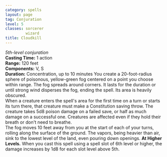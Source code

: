 ```yaml
---
category: spells
layout: page
tag: Conjuration
level: 5
classes: sorcerer
         wizard
title: Cloudkill 
---
```

_5th-level conjuration_  
**Casting Time:** 1 action    
**Range:** 120 feet    
**Components:** V, S   
**Duration:** Concentration, up to 10 minutes 
You create a 20-foot-radius sphere of poisonous, yellow-green fog centered on a point you choose within range. The fog spreads around corners. It lasts for the duration or until strong wind disperses the fog, ending the spell. Its area is heavily obscured.    
When a creature enters the spell's area for the first time on a turn or starts its turn there, that creature must make a Constitution saving throw. The creature takes 5d8 poison damage on a failed save, or half as much damage on a successful one. Creatures are affected even if they hold their breath or don't need to breathe.    
The fog moves 10 feet away from you at the start of each of your turns, rolling along the surface of the ground. The vapors, being heavier than air, sink to the lowest level of the land, even pouring down openings. 
**At Higher Levels.** When you cast this spell using a spell slot of 6th level or higher, the damage increases by 1d8 for each slot level above 5th. 
